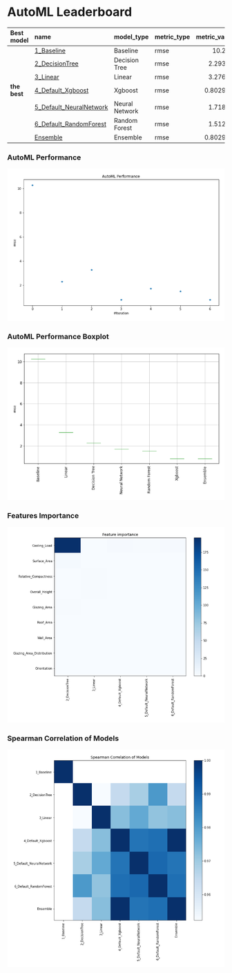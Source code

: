 # AutoML Leaderboard

| Best model   | name                                                         | model_type     | metric_type   |   metric_value |   train_time |
|:-------------|:-------------------------------------------------------------|:---------------|:--------------|---------------:|-------------:|
|              | [1_Baseline](1_Baseline/README.md)                           | Baseline       | rmse          |      10.264    |         0.38 |
|              | [2_DecisionTree](2_DecisionTree/README.md)                   | Decision Tree  | rmse          |       2.29304  |         1.47 |
|              | [3_Linear](3_Linear/README.md)                               | Linear         | rmse          |       3.27609  |         1.95 |
| **the best** | [4_Default_Xgboost](4_Default_Xgboost/README.md)             | Xgboost        | rmse          |       0.802949 |         2.78 |
|              | [5_Default_NeuralNetwork](5_Default_NeuralNetwork/README.md) | Neural Network | rmse          |       1.71861  |         0.65 |
|              | [6_Default_RandomForest](6_Default_RandomForest/README.md)   | Random Forest  | rmse          |       1.51273  |         2.01 |
|              | [Ensemble](Ensemble/README.md)                               | Ensemble       | rmse          |       0.802949 |         0.13 |

### AutoML Performance
![AutoML Performance](ldb_performance.png)

### AutoML Performance Boxplot
![AutoML Performance Boxplot](ldb_performance_boxplot.png)

### Features Importance
![features importance across models](features_heatmap.png)



### Spearman Correlation of Models
![models spearman correlation](correlation_heatmap.png)

